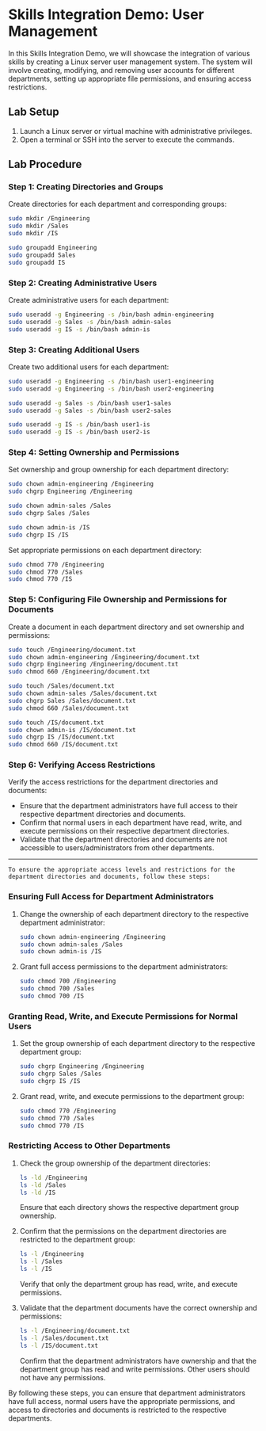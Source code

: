 # Skills Integration Demo: User Management

In this Skills Integration Demo, we will showcase the integration of various skills by creating a Linux server user management system. The system will involve creating, modifying, and removing user accounts for different departments, setting up appropriate file permissions, and ensuring access restrictions.

## **Lab Setup**

1. Launch a Linux server or virtual machine with administrative privileges.
2. Open a terminal or SSH into the server to execute the commands.


## **Lab Procedure**

### Step 1: Creating Directories and Groups

Create directories for each department and corresponding groups:

```bash
sudo mkdir /Engineering
sudo mkdir /Sales
sudo mkdir /IS

sudo groupadd Engineering
sudo groupadd Sales
sudo groupadd IS
```

### Step 2: Creating Administrative Users

Create administrative users for each department:

```bash
sudo useradd -g Engineering -s /bin/bash admin-engineering
sudo useradd -g Sales -s /bin/bash admin-sales
sudo useradd -g IS -s /bin/bash admin-is
```

### Step 3: Creating Additional Users

Create two additional users for each department:

```bash
sudo useradd -g Engineering -s /bin/bash user1-engineering
sudo useradd -g Engineering -s /bin/bash user2-engineering

sudo useradd -g Sales -s /bin/bash user1-sales
sudo useradd -g Sales -s /bin/bash user2-sales

sudo useradd -g IS -s /bin/bash user1-is
sudo useradd -g IS -s /bin/bash user2-is
```

### Step 4: Setting Ownership and Permissions

Set ownership and group ownership for each department directory:

```bash
sudo chown admin-engineering /Engineering
sudo chgrp Engineering /Engineering

sudo chown admin-sales /Sales
sudo chgrp Sales /Sales

sudo chown admin-is /IS
sudo chgrp IS /IS
```

Set appropriate permissions on each department directory:

```bash
sudo chmod 770 /Engineering
sudo chmod 770 /Sales
sudo chmod 770 /IS
```

### Step 5: Configuring File Ownership and Permissions for Documents

Create a document in each department directory and set ownership and permissions:

```bash
sudo touch /Engineering/document.txt
sudo chown admin-engineering /Engineering/document.txt
sudo chgrp Engineering /Engineering/document.txt
sudo chmod 660 /Engineering/document.txt

sudo touch /Sales/document.txt
sudo chown admin-sales /Sales/document.txt
sudo chgrp Sales /Sales/document.txt
sudo chmod 660 /Sales/document.txt

sudo touch /IS/document.txt
sudo chown admin-is /IS/document.txt
sudo chgrp IS /IS/document.txt
sudo chmod 660 /IS/document.txt
```

### Step 6: Verifying Access Restrictions

Verify the access restrictions for the department directories and documents:

- Ensure that the department administrators have full access to their respective department directories and documents.
- Confirm that normal users in each department have read, write, and execute permissions on their respective department directories.
- Validate that the department directories and documents are not accessible to users/administrators from other departments.

---

```To ensure the appropriate access levels and restrictions for the department directories and documents, follow these steps:```

### **Ensuring Full Access for Department Administrators**

1. Change the ownership of each department directory to the respective department administrator:

   ```bash
   sudo chown admin-engineering /Engineering
   sudo chown admin-sales /Sales
   sudo chown admin-is /IS
   ```

2. Grant full access permissions to the department administrators:

   ```bash
   sudo chmod 700 /Engineering
   sudo chmod 700 /Sales
   sudo chmod 700 /IS
   ```

### Granting Read, Write, and Execute Permissions for Normal Users

1. Set the group ownership of each department directory to the respective department group:

   ```bash
   sudo chgrp Engineering /Engineering
   sudo chgrp Sales /Sales
   sudo chgrp IS /IS
   ```

2. Grant read, write, and execute permissions to the department group:

   ```bash
   sudo chmod 770 /Engineering
   sudo chmod 770 /Sales
   sudo chmod 770 /IS
   ```

### **Restricting Access to Other Departments**

1. Check the group ownership of the department directories:

   ```bash
   ls -ld /Engineering
   ls -ld /Sales
   ls -ld /IS
   ```

   Ensure that each directory shows the respective department group ownership.

2. Confirm that the permissions on the department directories are restricted to the department group:

   ```bash
   ls -l /Engineering
   ls -l /Sales
   ls -l /IS
   ```

   Verify that only the department group has read, write, and execute permissions.

3. Validate that the department documents have the correct ownership and permissions:

   ```bash
   ls -l /Engineering/document.txt
   ls -l /Sales/document.txt
   ls -l /IS/document.txt
   ```

   Confirm that the department administrators have ownership and that the department group has read and write permissions. Other users should not have any permissions.

By following these steps, you can ensure that department administrators have full access, normal users have the appropriate permissions, and access to directories and documents is restricted to the respective departments.

